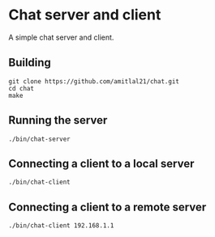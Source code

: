 # Chat server and client

A simple chat server and client.

## Building

	git clone https://github.com/amitlal21/chat.git
	cd chat
	make

## Running the server

	./bin/chat-server

## Connecting a client to a local server

	./bin/chat-client

## Connecting a client to a remote server

	./bin/chat-client 192.168.1.1
